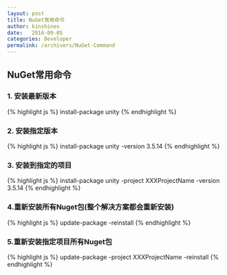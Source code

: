 ```yaml
---
layout: post
title: NuGet常用命令
author: kinshines
date:   2016-09-05
categories: Developer
permalink: /archivers/NuGet-Command
---
```


## NuGet常用命令

### 1. 安装最新版本
{% highlight js %}
install-package unity
{% endhighlight %}

### 2. 安装指定版本
{% highlight js %}
install-package unity -version 3.5.14
{% endhighlight %}

### 3. 安装到指定的项目
{% highlight js %}
install-package unity -project XXXProjectName -version 3.5.14
{% endhighlight %}

### 4.重新安装所有Nuget包(整个解决方案都会重新安装)
{% highlight js %}
update-package -reinstall
{% endhighlight %}
### 5.重新安装指定项目所有Nuget包
{% highlight js %}
update-package -project XXXProjectName -reinstall
{% endhighlight %}
